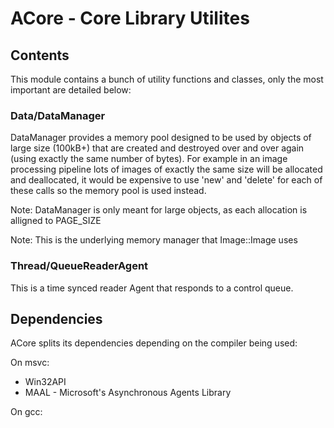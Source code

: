 # ACore - Core Library Utilites

## Contents
This module contains a bunch of utility functions and classes, only the most important are detailed below:

### Data/DataManager
DataManager provides a memory pool designed to be used by objects of large size (100kB+) that are created and destroyed over and over again (using exactly the same number of bytes).  For example in an image processing pipeline lots of images of exactly the same size will be allocated and deallocated, it would be expensive to use 'new' and 'delete' for each of these calls so the memory pool is used instead.

Note: DataManager is only meant for large objects, as each allocation is alligned to PAGE_SIZE

Note: This is the underlying memory manager that Image::Image uses

### Thread/QueueReaderAgent
This is a time synced reader Agent that responds to a control queue.


## Dependencies

ACore splits its dependencies depending on the compiler being used:

On msvc:  
- Win32API  
- MAAL - Microsoft's Asynchronous Agents Library  

On gcc:
